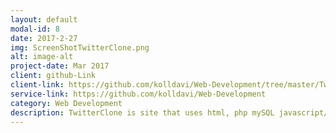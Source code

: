 ```yaml
---
layout: default
modal-id: 8
date: 2017-2-27
img: ScreenShotTwitterClone.png
alt: image-alt
project-date: Mar 2017
client: github-Link
client-link: https://github.com/kolldavi/Web-Development/tree/master/TwitterClone/
service-link: https://github.com/kolldavi/Web-Development
category: Web Development
description: TwitterClone is site that uses html, php mySQL javascript/jquery to let the user sign up/login follow and tweet it can be viewed <a href ="http://davidkollerpracticewebsite-com.stackstaging.com/TwitterClone/"> Here</a>
---
```

